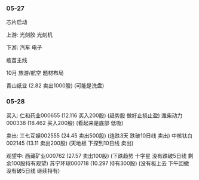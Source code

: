 ### 05-27
芯片启动

上游:
光刻胶
光刻机

下游:
汽车
电子

疫苗主线

10月 旅游/航空 题材布局

青山纸业 (2.82 卖出1000股) (可能是洗盘)


### 05-28
买入:
仁和药业000655 (12.116 买入200股) (趋势股 做好止损止盈)
潍柴动力000338 (18.462 买入200股) (看起来是底部 低吸)

卖出:
三七互娱002555 (24.45 卖出500股) (连跌3天 跌破10日线 卖出)
中核钛白002145 (13.11 卖出200股) (天地板 下探到10日线 卖出)

观望中:
西藏矿业000762 (27.57 卖出100股) (下跌趋势 十字星 没有跌破5日线 剩余100股持有观望)
苏宁环球000718 (10.297 持有300股) (没有板上去 下午回撤 没有破5日线 继续持有)
